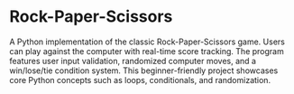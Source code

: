 # Rock-Paper-Scissors
A Python implementation of the classic Rock-Paper-Scissors game. Users can play against the computer with real-time score tracking. The program features user input validation, randomized computer moves, and a win/lose/tie condition system. This beginner-friendly project showcases core Python concepts such as loops, conditionals, and randomization.
